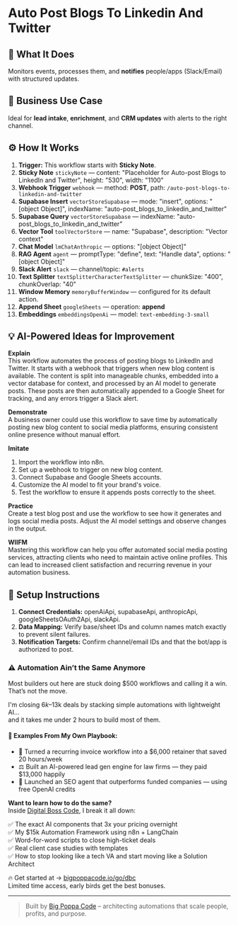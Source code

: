 # Auto Post Blogs To Linkedin And Twitter
  ## 🚀 What It Does
  Monitors events, processes them, and **notifies** people/apps (Slack/Email) with structured updates.
  
  ## 💼 Business Use Case
  Ideal for **lead intake**, **enrichment**, and **CRM updates** with alerts to the right channel.
  
  ## ⚙️ How It Works
  1. **Trigger:** This workflow starts with **Sticky Note**.
  2. **Sticky Note** `stickyNote` — content: "Placeholder for Auto-post Blogs to LinkedIn and Twitter", height: "530", width: "1100"
3. **Webhook Trigger** `webhook` — method: **POST**, path: `/auto-post-blogs-to-linkedin-and-twitter`
4. **Supabase Insert** `vectorStoreSupabase` — mode: "insert", options: "[object Object]", indexName: "auto-post_blogs_to_linkedin_and_twitter"
5. **Supabase Query** `vectorStoreSupabase` — indexName: "auto-post_blogs_to_linkedin_and_twitter"
6. **Vector Tool** `toolVectorStore` — name: "Supabase", description: "Vector context"
7. **Chat Model** `lmChatAnthropic` — options: "[object Object]"
8. **RAG Agent** `agent` — promptType: "define", text: "Handle data", options: "[object Object]"
9. **Slack Alert** `slack` — channel/topic: `#alerts`
10. **Text Splitter** `textSplitterCharacterTextSplitter` — chunkSize: "400", chunkOverlap: "40"
11. **Window Memory** `memoryBufferWindow` — configured for its default action.
12. **Append Sheet** `googleSheets` — operation: **append**
13. **Embeddings** `embeddingsOpenAi` — model: `text-embedding-3-small`
  
  ## 💡 AI-Powered Ideas for Improvement
  **Explain**  
This workflow automates the process of posting blogs to LinkedIn and Twitter. It starts with a webhook that triggers when new blog content is available. The content is split into manageable chunks, embedded into a vector database for context, and processed by an AI model to generate posts. These posts are then automatically appended to a Google Sheet for tracking, and any errors trigger a Slack alert.

**Demonstrate**  
A business owner could use this workflow to save time by automatically posting new blog content to social media platforms, ensuring consistent online presence without manual effort.

**Imitate**  
1. Import the workflow into n8n.
2. Set up a webhook to trigger on new blog content.
3. Connect Supabase and Google Sheets accounts.
4. Customize the AI model to fit your brand's voice.
5. Test the workflow to ensure it appends posts correctly to the sheet.

**Practice**  
Create a test blog post and use the workflow to see how it generates and logs social media posts. Adjust the AI model settings and observe changes in the output.

**WIIFM**  
Mastering this workflow can help you offer automated social media posting services, attracting clients who need to maintain active online profiles. This can lead to increased client satisfaction and recurring revenue in your automation business.
  
  ## 🔧 Setup Instructions
  1. **Connect Credentials:** openAiApi, supabaseApi, anthropicApi, googleSheetsOAuth2Api, slackApi.
2. **Data Mapping:** Verify base/sheet IDs and column names match exactly to prevent silent failures.
3. **Notification Targets:** Confirm channel/email IDs and that the bot/app is authorized to post.
  
### ⚠️ Automation Ain’t the Same Anymore

Most builders out here are stuck doing $500 workflows and calling it a win.  
That’s not the move.  

I'm closing $6k–$13k deals by stacking simple automations with lightweight AI...  
and it takes me under 2 hours to build most of them.

#### 🧠 Examples From My Own Playbook:
- 🔁 Turned a recurring invoice workflow into a $6,000 retainer that saved 20 hours/week  
- ⚖️ Built an AI-powered lead gen engine for law firms — they paid $13,000 happily  
- 🚀 Launched an SEO agent that outperforms funded companies — using free OpenAI credits  

**Want to learn how to do the same?**  
Inside [Digital Boss Code](https://bigpoppacode.io/go/dbc), I break it all down:

✅ The exact AI components that 3x your pricing overnight  
✅ My $15k Automation Framework using n8n + LangChain  
✅ Word-for-word scripts to close high-ticket deals  
✅ Real client case studies with templates  
✅ How to stop looking like a tech VA and start moving like a Solution Architect  

🔥 Get started at → [bigpoppacode.io/go/dbc](https://bigpoppacode.io/go/dbc)  
Limited time access, early birds get the best bonuses.

---
> Built by [Big Poppa Code](https://bigpoppacode.io) – architecting automations that scale people, profits, and purpose.
  